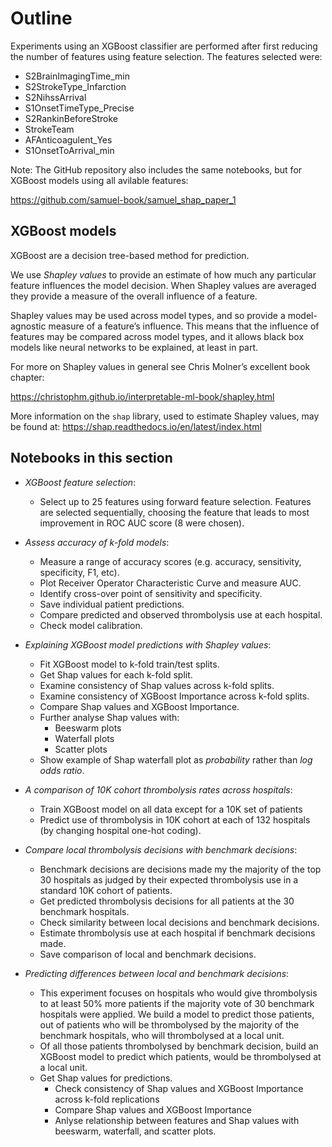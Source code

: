 # Outline

Experiments using an XGBoost classifier are performed after first reducing the number of features using feature selection. The features selected were:

* S2BrainImagingTime_min
* S2StrokeType_Infarction
* S2NihssArrival
* S1OnsetTimeType_Precise
* S2RankinBeforeStroke
* StrokeTeam
* AFAnticoagulent_Yes
* S1OnsetToArrival_min

Note: The GitHub repository also includes the same notebooks, but for XGBoost models using all avilable features:

https://github.com/samuel-book/samuel_shap_paper_1


## XGBoost models

XGBoost are a decision tree-based method for prediction.

We use *Shapley values* to provide an estimate of how much any particular feature influences the model decision. When Shapley values are averaged they provide a measure of the overall influence of a feature.

Shapley values may be used across model types, and so provide a model-agnostic measure of a feature’s influence. This means that the influence of features may be compared across model types, and it allows black box models like neural networks to be explained, at least in part.

For more on Shapley values in general see Chris Molner’s excellent book chapter:

https://christophm.github.io/interpretable-ml-book/shapley.html

More information on the `shap` library, used to estimate Shapley values, may be found at: https://shap.readthedocs.io/en/latest/index.html

## Notebooks in this section

* *XGBoost feature selection*:
    * Select up to 25 features using forward feature selection. Features are selected sequentially, choosing the feature that leads to most improvement in ROC AUC score (8 were chosen).

* *Assess accuracy of k-fold models*:
    * Measure a range of accuracy scores (e.g. accuracy, sensitivity, specificity, F1, etc).
    * Plot Receiver Operator Characteristic Curve and measure AUC.
    * Identify cross-over point of sensitivity and specificity.
    * Save individual patient predictions.
    * Compare predicted and observed thrombolysis use at each hospital.
    * Check model calibration.
    

* *Explaining XGBoost model predictions with Shapley values*:
    * Fit XGBoost model to k-fold train/test splits.
    * Get Shap values for each k-fold split.
    * Examine consistency of Shap values across k-fold splits.
    * Examine consistency of XGBoost Importance across k-fold splits.
    * Compare Shap values and XGBoost Importance.
    * Further analyse Shap values with:
        * Beeswarm plots
        * Waterfall plots
        * Scatter plots
    * Show example of Shap waterfall plot as *probability* rather than *log odds ratio*.
  
* *A comparison of 10K cohort thrombolysis rates across hospitals*:
    * Train XGBoost model on all data except for a 10K set of patients
    * Predict use of thrombolysis in 10K cohort at each of 132 hospitals (by changing hospital one-hot coding).

* *Compare local thrombolysis decisions with benchmark decisions*:
    * Benchmark decisions are decisions made my the majority of the top 30 hospitals as judged by their expected thrombolysis use in a standard 10K cohort of patients.
    * Get predicted thrombolysis decisions for all patients at the 30 benchmark hospitals.
    * Check similarity between local decisions and benchmark decisions.
    * Estimate thrombolysis use at each hospital if benchmark decisions made.
    * Save comparison of local and benchmark decisions.
    
* *Predicting differences between local and benchmark decisions*:
    * This experiment focuses on hospitals who would give thrombolysis to at least 50% more patients if the majority vote of 30 benchmark hospitals were applied. We build a model to predict those patients, out of patients who will be thrombolysed by the majority of the benchmark hospitals, who will thrombolysed at a local unit. 
    * Of all those patients thrombolysed by benchmark decision, build an XGBoost model to predict which patients, would be thrombolysed at a local unit.
    * Get Shap values for predictions.
        * Check consistency of Shap values and XGBoost Importance across k-fold replications
        * Compare Shap values and XGBoost Importance
        * Anlyse relationship between features and Shap values with beeswarm, waterfall, and scatter plots.
        
